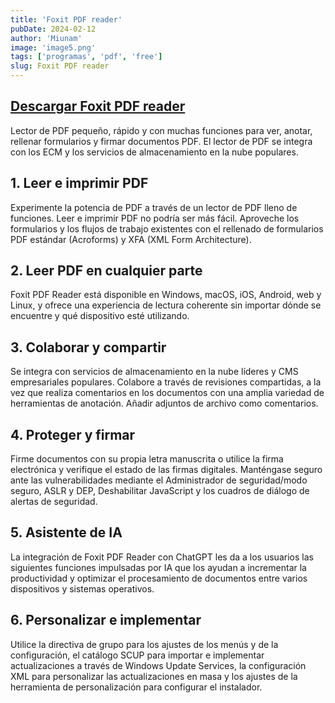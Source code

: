 ```yaml
---
title: 'Foxit PDF reader'
pubDate: 2024-02-12
author: 'Miunam'
image: 'image5.png'
tags: ['programas', 'pdf', 'free']
slug: Foxit PDF reader
---
```


## **[Descargar Foxit PDF reader](https://www.foxit.com/es-la/downloads/#Foxit-Reader/)**

Lector de PDF pequeño, rápido y con muchas funciones para ver, anotar, rellenar formularios y firmar documentos PDF. El lector de PDF se integra con los ECM y los servicios de almacenamiento en la nube populares.

## **1. Leer e imprimir PDF**

Experimente la potencia de PDF a través de un lector de PDF lleno de funciones. Leer e imprimir PDF no podría ser más fácil. Aproveche los formularios y los flujos de trabajo existentes con el rellenado de formularios PDF estándar (Acroforms) y XFA (XML Form Architecture).

## **2. Leer PDF en cualquier parte**

Foxit PDF Reader está disponible en Windows, macOS, iOS, Android, web y Linux, y ofrece una experiencia de lectura coherente sin importar dónde se encuentre y qué dispositivo esté utilizando.

## **3. Colaborar y compartir**

Se integra con servicios de almacenamiento en la nube líderes y CMS empresariales populares. Colabore a través de revisiones compartidas, a la vez que realiza comentarios en los documentos con una amplia variedad de herramientas de anotación. Añadir adjuntos de archivo como comentarios.

## **4. Proteger y firmar**

Firme documentos con su propia letra manuscrita o utilice la firma electrónica y verifique el estado de las firmas digitales. Manténgase seguro ante las vulnerabilidades mediante el Administrador de seguridad/modo seguro, ASLR y DEP, Deshabilitar JavaScript y los cuadros de diálogo de alertas de seguridad.

## **5. Asistente de IA**

La integración de Foxit PDF Reader con ChatGPT les da a los usuarios las siguientes funciones impulsadas por IA que los ayudan a incrementar la productividad y optimizar el procesamiento de documentos entre varios dispositivos y sistemas operativos.

## **6. Personalizar e implementar**

Utilice la directiva de grupo para los ajustes de los menús y de la configuración, el catálogo SCUP para importar e implementar actualizaciones a través de Windows Update Services, la configuración XML para personalizar las actualizaciones en masa y los ajustes de la herramienta de personalización para configurar el instalador.
